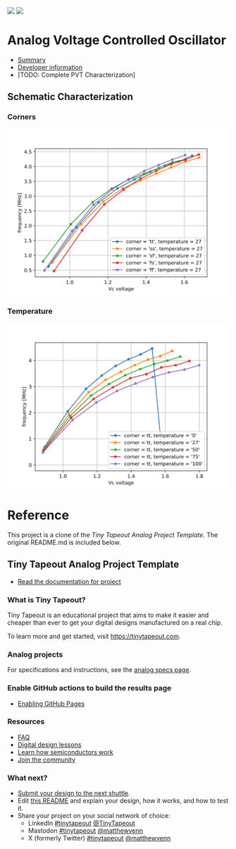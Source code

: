 ![](../../workflows/gds/badge.svg) ![](../../workflows/docs/badge.svg)

# Analog Voltage Controlled Oscillator

* [Summary](./docs/info.md)
* [Developer information](./DEVINFO.md)
* [TODO: Complete PVT Characterization]

## Schematic Characterization

### Corners

![](./xschem/sim/vco_corner.svg)

### Temperature

![](./xschem/sim/vco_temperature.svg)

# Reference

This project is a clone of the *Tiny Tapeout Analog Project Template*. The original README.md is included below. 

## Tiny Tapeout Analog Project Template

- [Read the documentation for project](docs/info.md)

### What is Tiny Tapeout?

Tiny Tapeout is an educational project that aims to make it easier and cheaper than ever to get your digital designs manufactured on a real chip.

To learn more and get started, visit https://tinytapeout.com.

### Analog projects

For specifications and instructions, see the [analog specs page](https://tinytapeout.com/specs/analog/).

### Enable GitHub actions to build the results page

- [Enabling GitHub Pages](https://tinytapeout.com/faq/#my-github-action-is-failing-on-the-pages-part)

### Resources

- [FAQ](https://tinytapeout.com/faq/)
- [Digital design lessons](https://tinytapeout.com/digital_design/)
- [Learn how semiconductors work](https://tinytapeout.com/siliwiz/)
- [Join the community](https://tinytapeout.com/discord)

### What next?

- [Submit your design to the next shuttle](https://app.tinytapeout.com/).
- Edit [this README](README.md) and explain your design, how it works, and how to test it.
- Share your project on your social network of choice:
  - LinkedIn [#tinytapeout](https://www.linkedin.com/search/results/content/?keywords=%23tinytapeout) [@TinyTapeout](https://www.linkedin.com/company/100708654/)
  - Mastodon [#tinytapeout](https://chaos.social/tags/tinytapeout) [@matthewvenn](https://chaos.social/@matthewvenn)
  - X (formerly Twitter) [#tinytapeout](https://twitter.com/hashtag/tinytapeout) [@matthewvenn](https://twitter.com/matthewvenn)
